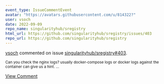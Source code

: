 ```yaml
---
event_type: IssueCommentEvent
avatar: "https://avatars.githubusercontent.com/u/814322?"
user: vsoch
date: 2022-09-09
repo_name: singularityhub/sregistry
html_url: https://github.com/singularityhub/sregistry/issues/403
repo_url: https://github.com/singularityhub/sregistry
---
```


<a href='https://github.com/vsoch' target='_blank'>vsoch</a> commented on issue <a href='https://github.com/singularityhub/sregistry/issues/403' target='_blank'>singularityhub/sregistry#403</a>.

<small>Can you check the nginx logs? usually docker-compose logs or docker logs against the container can give us a hint. ...</small>

<a href='https://github.com/singularityhub/sregistry/issues/403' target='_blank'>View Comment</a>